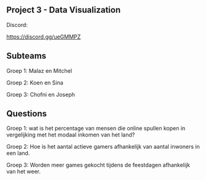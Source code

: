 Project 3 - Data Visualization
-
Discord:

https://discord.gg/ueGMMPZ

Subteams
-
Groep 1: Malaz en Mitchel

Groep 2: Koen en Sina

Groep 3: Chofni en Joseph

Questions
-
Groep 1: wat is het percentage van mensen die online spullen kopen in vergelijking met het modaal inkomen van het land?

Groep 2: Hoe is het aantal actieve gamers afhankelijk van aantal inwoners in een land.

Groep 3: Worden meer games gekocht tijdens de feestdagen afhankelijk van het weer.
